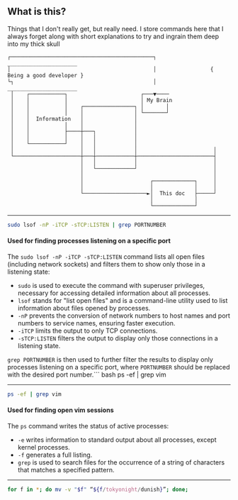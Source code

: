 ## What is this?

Things that I don't really get, but really need. I store commands here that I always forget along with short explanations to try and ingrain them deep into my thick skull

```
┌─────────────────────────────────────────────┐                   ______________________
│                                             │                 { Being a good developer }
└┐                                            │                   ______________________
 │    ┌───────────┐                       ┌───▼────               
 │    │           │                       │ My Brain              
 │    │           │    ┌────────────────┐ │       │               
 │    │           │    │                │ └───────┘               
 │    │  Information   │                │                         
 │    │           │    │                │                         
 │    │           ├────┼───┐            │                         
 │    │           │    │   │            │                         
 │    └───────────┘    │   │            │                         
 │                     │   │            │                        │
 └─────────────────────┼───┼────────────┼────────────────────────┤
                       │   │            │                        │
                       │   └────────────┘                        │
                       │                                         │
                       │                     ┌─────────────┐     │
                       │                     │             │     │
                       └────────────────────►│  This doc   ├─────┘
                                             │             │      
                                             └─────────────┘
```

---
``` bash
sudo lsof -nP -iTCP -sTCP:LISTEN | grep PORTNUMBER
```
#### Used for finding processes listening on a specific port

The `sudo lsof -nP -iTCP -sTCP:LISTEN` command lists all open files (including network sockets) and filters them to show only those in a listening state:

- `sudo` is used to execute the command with superuser privileges, necessary for accessing detailed information about all processes.
- `lsof` stands for "list open files" and is a command-line utility used to list information about files opened by processes.
- `-nP` prevents the conversion of network numbers to host names and port numbers to service names, ensuring faster execution.
- `-iTCP` limits the output to only TCP connections.
- `-sTCP:LISTEN` filters the output to display only those connections in a listening state.

`grep PORTNUMBER` is then used to further filter the results to display only processes listening on a specific port, where `PORTNUMBER` should be replaced with the desired port number.``` bash
ps -ef | grep vim

---
``` bash
ps -ef | grep vim
```
#### Used for finding open vim sessions

The `ps` command writes the status of active processes:

- `-e` writes information to standard output about all processes, except kernel processes.
- `-f` generates a full listing.
- `grep` is used to search files for the occurrence of a string of characters that matches a specified pattern.

---

``` bash
for f in *; do mv -v "$f" “${f/tokyonight/dunish}”; done;
```
